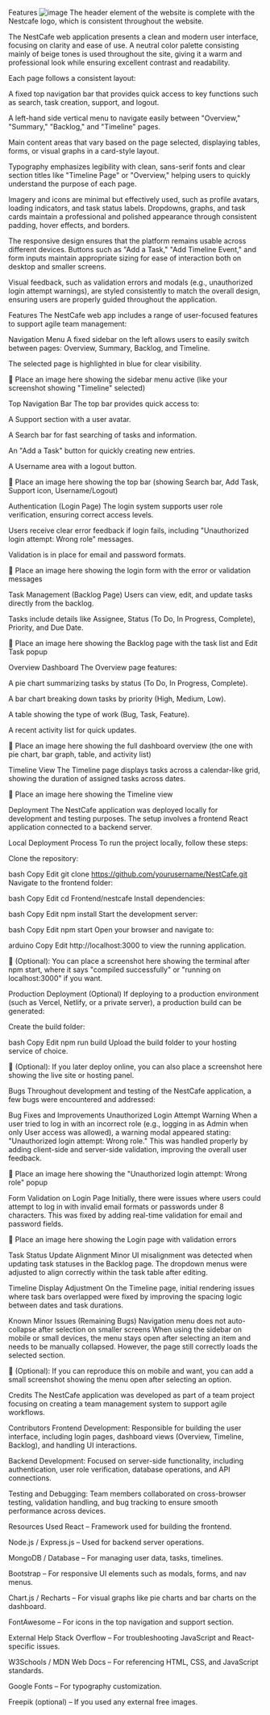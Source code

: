 Features
![image](https://github.com/user-attachments/assets/dcc06097-cf7f-4f72-bfee-9c51c22b06b2)
The header element of the website is complete with the Nestcafe logo, which is consistent throughout the website. 

The NestCafe web application presents a clean and modern user interface, focusing on clarity and ease of use. A neutral color palette consisting mainly of beige tones is used throughout the site, giving it a warm and professional look while ensuring excellent contrast and readability.

Each page follows a consistent layout:

A fixed top navigation bar that provides quick access to key functions such as search, task creation, support, and logout.

A left-hand side vertical menu to navigate easily between "Overview," "Summary," "Backlog," and "Timeline" pages.

Main content areas that vary based on the page selected, displaying tables, forms, or visual graphs in a card-style layout.

Typography emphasizes legibility with clean, sans-serif fonts and clear section titles like "Timeline Page" or "Overview," helping users to quickly understand the purpose of each page.

Imagery and icons are minimal but effectively used, such as profile avatars, loading indicators, and task status labels. Dropdowns, graphs, and task cards maintain a professional and polished appearance through consistent padding, hover effects, and borders.

The responsive design ensures that the platform remains usable across different devices. Buttons such as "Add a Task," "Add Timeline Event," and form inputs maintain appropriate sizing for ease of interaction both on desktop and smaller screens.

Visual feedback, such as validation errors and modals (e.g., unauthorized login attempt warnings), are styled consistently to match the overall design, ensuring users are properly guided throughout the application.


Features
The NestCafe web app includes a range of user-focused features to support agile team management:

Navigation Menu
A fixed sidebar on the left allows users to easily switch between pages: Overview, Summary, Backlog, and Timeline.

The selected page is highlighted in blue for clear visibility.

📸 Place an image here showing the sidebar menu active (like your screenshot showing "Timeline" selected)

Top Navigation Bar
The top bar provides quick access to:

A Support section with a user avatar.

A Search bar for fast searching of tasks and information.

An "Add a Task" button for quickly creating new entries.

A Username area with a logout button.

📸 Place an image here showing the top bar (showing Search bar, Add Task, Support icon, Username/Logout)

Authentication (Login Page)
The login system supports user role verification, ensuring correct access levels.

Users receive clear error feedback if login fails, including "Unauthorized login attempt: Wrong role" messages.

Validation is in place for email and password formats.

📸 Place an image here showing the login form with the error or validation messages

Task Management (Backlog Page)
Users can view, edit, and update tasks directly from the backlog.

Tasks include details like Assignee, Status (To Do, In Progress, Complete), Priority, and Due Date.

📸 Place an image here showing the Backlog page with the task list and Edit Task popup

Overview Dashboard
The Overview page features:

A pie chart summarizing tasks by status (To Do, In Progress, Complete).

A bar chart breaking down tasks by priority (High, Medium, Low).

A table showing the type of work (Bug, Task, Feature).

A recent activity list for quick updates.

📸 Place an image here showing the full dashboard overview (the one with pie chart, bar graph, table, and activity list)

Timeline View
The Timeline page displays tasks across a calendar-like grid, showing the duration of assigned tasks across dates.

📸 Place an image here showing the Timeline view

Deployment
The NestCafe application was deployed locally for development and testing purposes. The setup involves a frontend React application connected to a backend server.

Local Deployment Process
To run the project locally, follow these steps:

Clone the repository:

bash
Copy
Edit
git clone https://github.com/yourusername/NestCafe.git
Navigate to the frontend folder:

bash
Copy
Edit
cd Frontend/nestcafe
Install dependencies:

bash
Copy
Edit
npm install
Start the development server:

bash
Copy
Edit
npm start
Open your browser and navigate to:

arduino
Copy
Edit
http://localhost:3000
to view the running application.

📸 (Optional):
You can place a screenshot here showing the terminal after npm start, where it says "compiled successfully" or "running on localhost:3000" if you want.

Production Deployment (Optional)
If deploying to a production environment (such as Vercel, Netlify, or a private server), a production build can be generated:

Create the build folder:

bash
Copy
Edit
npm run build
Upload the build folder to your hosting service of choice.

📸 (Optional):
If you later deploy online, you can also place a screenshot here showing the live site or hosting panel.


Bugs
Throughout development and testing of the NestCafe application, a few bugs were encountered and addressed:

Bug Fixes and Improvements
Unauthorized Login Attempt Warning
When a user tried to log in with an incorrect role (e.g., logging in as Admin when only User access was allowed), a warning modal appeared stating:
"Unauthorized login attempt: Wrong role."
This was handled properly by adding client-side and server-side validation, improving the overall user feedback.

📸 Place an image here showing the "Unauthorized login attempt: Wrong role" popup

Form Validation on Login Page
Initially, there were issues where users could attempt to log in with invalid email formats or passwords under 8 characters.
This was fixed by adding real-time validation for email and password fields.

📸 Place an image here showing the Login page with validation errors

Task Status Update Alignment
Minor UI misalignment was detected when updating task statuses in the Backlog page. The dropdown menus were adjusted to align correctly within the task table after editing.

Timeline Display Adjustment
On the Timeline page, initial rendering issues where task bars overlapped were fixed by improving the spacing logic between dates and task durations.

Known Minor Issues (Remaining Bugs)
Navigation menu does not auto-collapse after selection on smaller screens
When using the sidebar on mobile or small devices, the menu stays open after selecting an item and needs to be manually collapsed.
However, the page still correctly loads the selected section.

📸 (Optional): If you can reproduce this on mobile and want, you can add a small screenshot showing the menu open after selecting an option.

Credits
The NestCafe application was developed as part of a team project focusing on creating a team management system to support agile workflows.

Contributors
Frontend Development:
Responsible for building the user interface, including login pages, dashboard views (Overview, Timeline, Backlog), and handling UI interactions.

Backend Development:
Focused on server-side functionality, including authentication, user role verification, database operations, and API connections.

Testing and Debugging:
Team members collaborated on cross-browser testing, validation handling, and bug tracking to ensure smooth performance across devices.

Resources Used
React – Framework used for building the frontend.

Node.js / Express.js – Used for backend server operations.

MongoDB / Database – For managing user data, tasks, timelines.

Bootstrap – For responsive UI elements such as modals, forms, and nav menus.

Chart.js / Recharts – For visual graphs like pie charts and bar charts on the dashboard.

FontAwesome – For icons in the top navigation and support section.

External Help
Stack Overflow – For troubleshooting JavaScript and React-specific issues.

W3Schools / MDN Web Docs – For referencing HTML, CSS, and JavaScript standards.

Google Fonts – For typography customization.

Freepik (optional) – If you used any external free images.


